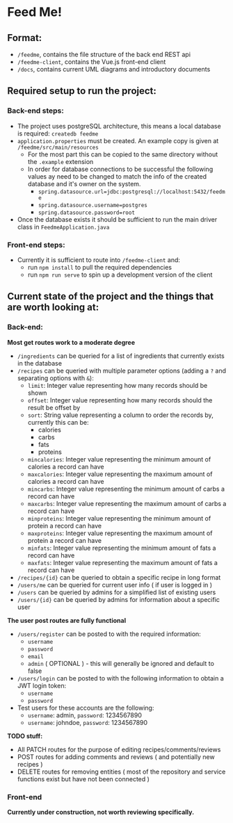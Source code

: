 # Feed Me!

## Format:

- `/feedme`, contains the file structure of the back end REST api
- `/feedme-client`, contains the Vue.js front-end client
- `/docs`, contains current UML diagrams and introductory documents

## Required setup to run the project:

### Back-end steps:

- The project uses postgreSQL architecture, this means a local database is required: `createdb feedme`
- `application.properties` must be created. An example copy is given at `/feedme/src/main/resources`
  - For the most part this can be copied to the same directory without the `.example` extension
  - In order for database connections to be successful the following values ay need to be changed to match the info of the created database and it's owner on the system.
    - `spring.datasource.url=jdbc:postgresql://localhost:5432/feedme`
    - `spring.datasource.username=postgres`
    - `spring.datasource.password=root`
- Once the database exists it should be sufficient to run the main driver class in `FeedmeApplication.java`

### Front-end steps:

- Currently it is sufficient to route into `/feedme-client` and:
  - run `npm install` to pull the required dependencies
  - run `npm run serve` to spin up a development version of the client

## Current state of the project and the things that are worth looking at:

### Back-end:

**Most get routes work to a moderate degree**

* `/ingredients` can be queried for a list of ingredients that currently exists in the database
* `/recipes` can be queried with multiple parameter options (adding a `?` and separating options with `&`):
    - `limit`: Integer value representing how many records should be shown
    - `offset`: Integer value representing how many records should the result be offset by
    - `sort`: String value representing a column to order the records by, currently this can be:
        * calories
        * carbs
        * fats
        * proteins
    - `mincalories`: Integer value representing the minimum amount of calories a record can have
    - `maxcalories`: Integer value representing the maximum amount of calories a record can have
    - `mincarbs`: Integer value representing the minimum amount of carbs a record can have
    - `maxcarbs`: Integer value representing the maximum amount of carbs a record can have
    - `minproteins`: Integer value representing the minimum amount of protein a record can have
    - `maxproteins`: Integer value representing the maximum amount of protein a record can have
    - `minfats`: Integer value representing the minimum amount of fats a record can have
    - `maxfats`: Integer value representing the maximum amount of fats a record can have
* `/recipes/{id}` can be queried to obtain a specific recipe in long format
* `/users/me` can be queried for current user info ( if user is logged in )
* `/users` can be queried by admins for a simplified list of existing users
* `/users/{id}` can be queried by admins for information about a specific user

**The user post routes are fully functional**

* `/users/register` can be posted to with the required information:
    - `username`
    - `password`
    - `email`
    - `admin` ( OPTIONAL ) - this will generally be ignored and default to false
* `/users/login` can be posted to with the following information to obtain a JWT login token:
    - `username`
    - `password`
* Test users for these accounts are the following:
    - `username`: admin, `password`: 1234567890
    - `username`: johndoe, `password`: 1234567890

**TODO stuff:**

* All PATCH routes for the purpose of editing recipes/comments/reviews
* POST routes for adding comments and reviews ( and potentially new recipes )
* DELETE routes for removing entities ( most of the repository and service functions exist but have not been connected )

### Front-end

**Currently under construction, not worth reviewing specifically.**




